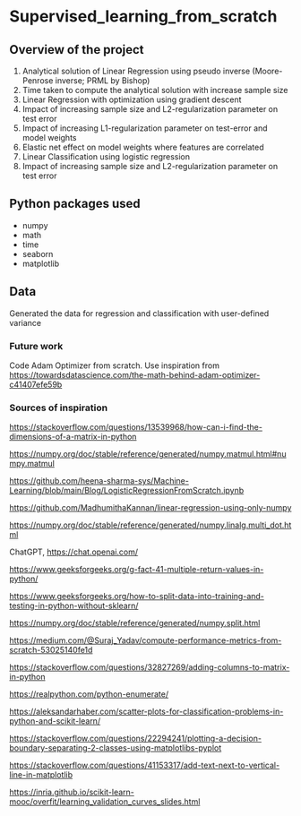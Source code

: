 # Supervised_learning_from_scratch

## Overview of the project
1. Analytical solution of Linear Regression using pseudo inverse (Moore-Penrose inverse; PRML by Bishop)
2. Time taken to compute the analytical solution with increase sample size
3. Linear Regression with optimization using gradient descent
4. Impact of increasing sample size and L2-regularization parameter on test error
5. Impact of increasing L1-regularization parameter on test-error and model weights
6. Elastic net effect on model weights where features are correlated
7. Linear Classification using logistic regression
8. Impact of increasing sample size and L2-regularization parameter on test error

## Python packages used
- numpy
- math
- time
- seaborn
- matplotlib

## Data
Generated the data for regression and classification with user-defined variance

### Future work
Code Adam Optimizer from scratch. Use inspiration from https://towardsdatascience.com/the-math-behind-adam-optimizer-c41407efe59b

### Sources of inspiration



https://stackoverflow.com/questions/13539968/how-can-i-find-the-dimensions-of-a-matrix-in-python

https://numpy.org/doc/stable/reference/generated/numpy.matmul.html#numpy.matmul

https://github.com/heena-sharma-sys/Machine-Learning/blob/main/Blog/LogisticRegressionFromScratch.ipynb

https://github.com/MadhumithaKannan/linear-regression-using-only-numpy

https://numpy.org/doc/stable/reference/generated/numpy.linalg.multi_dot.html

ChatGPT, https://chat.openai.com/

https://www.geeksforgeeks.org/g-fact-41-multiple-return-values-in-python/

https://www.geeksforgeeks.org/how-to-split-data-into-training-and-testing-in-python-without-sklearn/

https://numpy.org/doc/stable/reference/generated/numpy.split.html

https://medium.com/@Suraj_Yadav/compute-performance-metrics-from-scratch-53025140fe1d

https://stackoverflow.com/questions/32827269/adding-columns-to-matrix-in-python

https://realpython.com/python-enumerate/

https://aleksandarhaber.com/scatter-plots-for-classification-problems-in-python-and-scikit-learn/

https://stackoverflow.com/questions/22294241/plotting-a-decision-boundary-separating-2-classes-using-matplotlibs-pyplot

https://stackoverflow.com/questions/41153317/add-text-next-to-vertical-line-in-matplotlib

https://inria.github.io/scikit-learn-mooc/overfit/learning_validation_curves_slides.html

